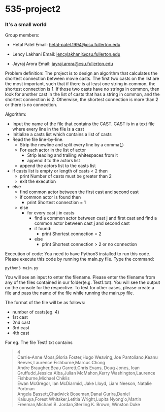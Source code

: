 # 535-project2
### It's a small world

Group members:

- Hetal Patel Email: hetal-patel.1994@csu.fullerton.edu

- Lency Lakhani Email: lencylakhani@csu.fullerton.edu

- Jayraj Arora Email: jayraj.arora@csu.fullerton.edu


Problem definition: 
The project is to design an algorithm that calculates the shortest connection between movie casts. 
The first two casts on the list are the most important, such that if there is at least one string in common, the shortest connection is 1. 
If those two casts have no strings in common, then look for another cast in the list of casts that has a string in common, and the shortest connection is 2. 
Otherwise, the shortest connection is more than 2 or there is no connection.

Algorithm:
- Input the name of the file that contains the CAST. CAST is in a text file where every line in the file is a cast
- Initialize a casts list which contains a list of casts
- Read the file line-by-line.
  - Strip the newline and split every line by a comma(,)
  - For each actor in the list of actor
    - Strip leading and trailing whitespaces from it
    - append it to the actors list
  - append the actors list to the casts list
- if casts list is empty or length of casts < 2 then
  - print Number of casts must be greater than 2
  - exit the execution
- else
  - find common actor between the first cast and second cast
  - if common actor is found then
    - print Shortest connection = 1
  - else
    - for every cast j in casts
      - find a common actor between cast j and first cast and find a common actor between cast j and second cast
      - if found:
        - print Shortest connection = 2
      - else
        - print Shortest connection > 2 or no connection

Execution of code:
You need to have Python3 installed to run this code. Please execute this code by running the main.py file.
Type the command:
```
python3 main.py
```

You will see an input to enter the filename. 
Please enter the filename from any of the files contained in our folder(e.g. Test1.txt). You will see the output on the console for the respective. 
To test for other cases, please create a file and pass the name of the file while running the main.py file.

The format of the file will be as follows:
- number of casts(eg. 4)
- 1st cast
- 2nd cast
- 3rd cast
- 4th cast

For eg. The file Test1.txt contains

> 4<br>Carrie-Anne Moss,Gloria Foster,Hugo Weaving,Joe Pantoliano,Keanu Reeves,Laurence Fishburne,Marcus Chong 
> <br>Andre Braugher,Beau Garrett,Chris Evans, Doug Jones, Ioan Gruffudd,Jessica Alba,Julian McMahon,Kerry Washington,Laurence Fishburne,Michael Chiklis 
> <br>Ewan McGregor, Ian McDiarmid, Jake Lloyd, Liam Neeson, Natalie Portman<br>Angela Bassett,Chadwick Boseman,Danai Gurira,Daniel Kaluuya,Forest Whitaker,Letitia Wright,Lupita Nyong'o,Martin Freeman,Michael B. Jordan,Sterling K. Brown, Winston Duke